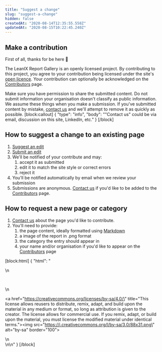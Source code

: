 ```yaml
---
title: "Suggest a change"
slug: "suggest-a-change"
hidden: false
createdAt: "2020-08-14T12:35:55.558Z"
updatedAt: "2020-08-15T10:22:45.240Z"
---
```

## Make a contribution 

First of all, thanks for be here 🙏

The LeanIX Report Gallery is an openly licensed project. By contributing to this project, you agree to your contribution being licensed under the site's [open licence](doc:licence-and-attribution). Your contribution can optionally be acknowledged on the [Contributors](doc:contributors) page.

Make sure you have permission to share the submitted content. Do not submit information your organisation doesn't classify as public information. We assume these things when you make a submission. If you've submitted content by mistake, [contact us](https://leanix-report-gallery.readme.io/docs/about#founders) and we'll attempt to remove it as quickly as possible. 
[block:callout]
{
  "type": "info",
  "body": "\"Contact us\" could be via email, discussion on this site, LinkedIn, etc."
}
[/block]
## How to suggest a change to an existing page

1. [Suggest an edit](https://docs.readme.com/guides/docs/suggested-edits#how-to-suggest-an-edit)
1. [Submit an edit](https://docs.readme.com/guides/docs/suggested-edits#how-to-submit-an-edit)
1. We'll be notified of your contribute and may:
    1. accept it as submitted
    1. edit it to match the site style or correct errors
    1. reject it 
1. You'll be notified automatically by email when we review your submission
1. Submissions are anonymous. [Contact us](https://leanix-report-gallery.readme.io/docs/about#founders) if you'd like to be added to the [Contributors](doc:contributors) page. 

##  How to request a new page or category

1. [Contact us](https://leanix-report-gallery.readme.io/docs/about#founders) about the page you'd like to contribute.
1. You'll need to provide: 
    1. the page content, ideally formatted using [Markdown](https://commonmark.org/help/) 
    1. a image of the report in .png format
    1. the category the entry should appear in
    1. your name and/or organisation if you'd like to appear on the [Contributors](docs:contributors) page
 

[block:html]
{
  "html": "<div>\n<p>&nbsp;</p>\n<p><a href=\"https://creativecommons.org/licenses/by-sa/4.0/\" title=\"This license allows reusers to distribute, remix, adapt, and build upon the material in any medium or format, so long as attribution is given to the creator. The license allows for commercial use. If you remix, adapt, or build upon the material, you must license the modified material under identical terms.\"><img src=\"https://i.creativecommons.org/l/by-sa/3.0/88x31.png\" alt=\"by-sa\" border=\"100\"></a></p>\n</div>  \n\n"
}
[/block]